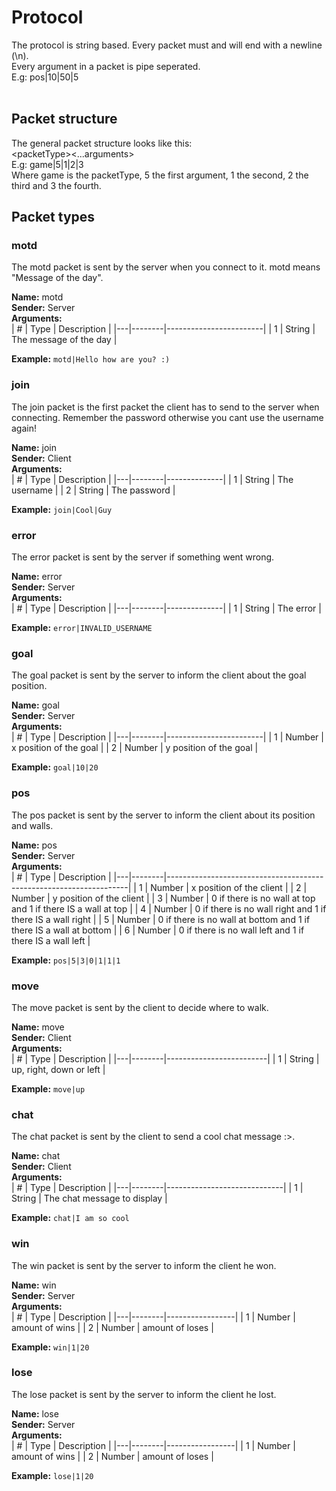 # Protocol
The protocol is string based. Every packet must and will end with a newline (\n).  
Every argument in a packet is pipe seperated.  
E.g: pos|10|50|5
<br />
<br />
## Packet structure
The general packet structure looks like this:  
\<packetType><...arguments>  
E.g: game|5|1|2|3  
Where game is the packetType, 5 the first argument, 1 the second, 2 the third and 3 the fourth.

## Packet types
### motd
The motd packet is sent by the server when you connect to it. motd means "Message of the day".

**Name:** motd  
**Sender:** Server  
**Arguments:**  
| # | Type   | Description            |
|---|--------|------------------------|
| 1 | String | The message of the day |

**Example:** `motd|Hello how are you? :)`

### join
The join packet is the first packet the client has to send to the server when connecting. Remember the password otherwise you cant use the username again!

**Name:** join  
**Sender:** Client  
**Arguments:**  
| # | Type   | Description  |
|---|--------|--------------|
| 1 | String | The username |
| 2 | String | The password |

**Example:** `join|Cool|Guy`

### error
The error packet is sent by the server if something went wrong.

**Name:** error  
**Sender:** Server  
**Arguments:**  
| # | Type   | Description  |
|---|--------|--------------|
| 1 | String | The error    |

**Example:** `error|INVALID_USERNAME`

### goal
The goal packet is sent by the server to inform the client about the goal position.

**Name:** goal  
**Sender:** Server  
**Arguments:**  
| # | Type   | Description            |
|---|--------|------------------------|
| 1 | Number | x position of the goal |
| 2 | Number | y position of the goal |

**Example:** `goal|10|20`

### pos
The pos packet is sent by the server to inform the client about its position and walls.

**Name:** pos  
**Sender:** Server  
**Arguments:**  
| # | Type   | Description                                                        |
|---|--------|--------------------------------------------------------------------|
| 1 | Number | x position of the client                                           |
| 2 | Number | y position of the client                                           |
| 3 | Number | 0 if there is no wall at top and 1 if there IS a wall at top       |
| 4 | Number | 0 if there is no wall right and 1 if there IS a wall right         |
| 5 | Number | 0 if there is no wall at bottom and 1 if there IS a wall at bottom |
| 6 | Number | 0 if there is no wall left and 1 if there IS a wall left           |

**Example:** `pos|5|3|0|1|1|1`

### move
The move packet is sent by the client to decide where to walk.

**Name:** move  
**Sender:** Client  
**Arguments:**  
| # | Type   | Description             |
|---|--------|-------------------------|
| 1 | String | up, right, down or left |

**Example:** `move|up`

### chat
The chat packet is sent by the client to send a cool chat message :>.

**Name:** chat  
**Sender:** Client  
**Arguments:**  
| # | Type   | Description                 |
|---|--------|-----------------------------|
| 1 | String | The chat message to display |

**Example:** `chat|I am so cool`

### win
The win packet is sent by the server to inform the client he won.

**Name:** win  
**Sender:** Server  
**Arguments:**  
| # | Type   | Description     |
|---|--------|-----------------|
| 1 | Number | amount of wins  |
| 2 | Number | amount of loses |

**Example:** `win|1|20`

### lose
The lose packet is sent by the server to inform the client he lost.

**Name:** lose  
**Sender:** Server  
**Arguments:**  
| # | Type   | Description     |
|---|--------|-----------------|
| 1 | Number | amount of wins  |
| 2 | Number | amount of loses |

**Example:** `lose|1|20`
